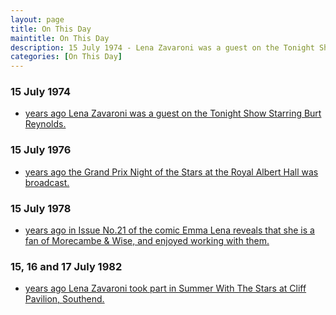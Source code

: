 ```yaml
---
layout: page
title: On This Day
maintitle: On This Day
description: 15 July 1974 - Lena Zavaroni was a guest on the Tonight Show Starring Burt Reynolds. 15 July 1976 - The Grand Prix Night of the Stars at the Royal Albert Hall was broadcast. 15 July 1978 - n Issue No.21 of the comic Emma Lena reveals that she is a fan of Morecambe & Wise, and enjoyed working with them. 15, 16 and 17  July 1982 - Lena Zavaroni took part in Summer With The Stars at Cliff Pavilion, Southend.
categories: [On This Day]
---
```


### 15 July 1974
* [<span id="age1"></span> years ago Lena Zavaroni was a guest on the Tonight Show Starring Burt Reynolds.](/us%20television/1974/07/15/the-tonight-show-starring-johnny-carson.html)

### 15 July 1976
* [<span id="age2"></span> years ago the Grand Prix Night of the Stars at the Royal Albert Hall was broadcast.](/bbc%20one/1976/07/15/the-grand-prix-night-of-the-stars.html)

### 15 July 1978
* [<span id="age3"></span> years ago in Issue No.21 of the comic Emma Lena reveals that she is a fan of Morecambe & Wise, and enjoyed working with them.](/comics/emma/1978/07/15/emma.html)

### 15, 16 and 17  July 1982
* [<span id="age4"></span> years ago Lena Zavaroni took part in Summer With The Stars at Cliff Pavilion, Southend.](/theatre/southend/1982/07/15/summer-with-the-stars.html)

<!-- Script for calculating number of years ago -->
<script>
var dob = '19740715';
var year = Number(dob.substr(0, 4));
var month = Number(dob.substr(4, 2)) - 1;
var day = Number(dob.substr(6, 2));
var today = new Date();
var age1 = today.getFullYear() - year;
if (today.getMonth() < month || (today.getMonth() == month && today.getDate() < day)) {
age1--;
}
document.getElementById("age1").innerHTML=age1;

var dob = '19760715';
var year = Number(dob.substr(0, 4));
var month = Number(dob.substr(4, 2)) - 1;
var day = Number(dob.substr(6, 2));
var today = new Date();
var age2 = today.getFullYear() - year;
if (today.getMonth() < month || (today.getMonth() == month && today.getDate() < day)) {
age2--;
}
document.getElementById("age2").innerHTML=age2;

var dob = '19780715';
var year = Number(dob.substr(0, 4));
var month = Number(dob.substr(4, 2)) - 1;
var day = Number(dob.substr(6, 2));
var today = new Date();
var age3 = today.getFullYear() - year;
if (today.getMonth() < month || (today.getMonth() == month && today.getDate() < day)) {
age3--;
}
document.getElementById("age3").innerHTML=age3;

var dob = '19820715';
var year = Number(dob.substr(0, 4));
var month = Number(dob.substr(4, 2)) - 1;
var day = Number(dob.substr(6, 2));
var today = new Date();
var age4 = today.getFullYear() - year;
if (today.getMonth() < month || (today.getMonth() == month && today.getDate() < day)) {
age4--;
}
document.getElementById("age4").innerHTML=age4;
</script>

